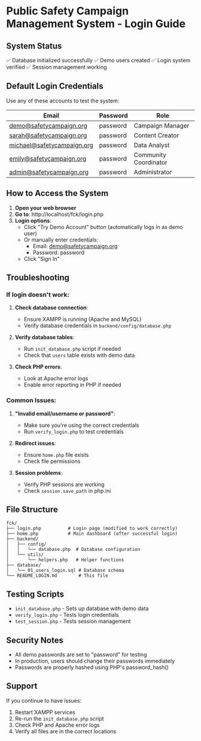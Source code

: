 # Public Safety Campaign Management System - Login Guide

## System Status

✅ Database initialized successfully
✅ Demo users created
✅ Login system verified
✅ Session management working

## Default Login Credentials

Use any of these accounts to test the system:

| Email | Password | Role |
|-------|----------|------|
| demo@safetycampaign.org | password | Campaign Manager |
| sarah@safetycampaign.org | password | Content Creator |
| michael@safetycampaign.org | password | Data Analyst |
| emily@safetycampaign.org | password | Community Coordinator |
| admin@safetycampaign.org | password | Administrator |

## How to Access the System

1. **Open your web browser**
2. **Go to**: http://localhost/fck/login.php
3. **Login options**:
   - Click "Try Demo Account" button (automatically logs in as demo user)
   - Or manually enter credentials:
     - Email: demo@safetycampaign.org
     - Password: password
   - Click "Sign In"

## Troubleshooting

### If login doesn't work:

1. **Check database connection**:
   - Ensure XAMPP is running (Apache and MySQL)
   - Verify database credentials in `backend/config/database.php`

2. **Verify database tables**:
   - Run `init_database.php` script if needed
   - Check that `users` table exists with demo data

3. **Check PHP errors**:
   - Look at Apache error logs
   - Enable error reporting in PHP if needed

### Common Issues:

1. **"Invalid email/username or password"**:
   - Make sure you're using the correct credentials
   - Run `verify_login.php` to test credentials

2. **Redirect issues**:
   - Ensure `home.php` file exists
   - Check file permissions

3. **Session problems**:
   - Verify PHP sessions are working
   - Check `session.save_path` in php.ini

## File Structure

```
fck/
├── login.php          # Login page (modified to work correctly)
├── home.php           # Main dashboard (after successful login)
├── backend/
│   ├── config/
│   │   └── database.php  # Database configuration
│   └── utils/
│       └── helpers.php   # Helper functions
├── database/
│   └── 01_users_login.sql # Database schema
└── README_LOGIN.md        # This file
```

## Testing Scripts

- `init_database.php` - Sets up database with demo data
- `verify_login.php` - Tests login credentials
- `test_session.php` - Tests session management

## Security Notes

- All demo passwords are set to "password" for testing
- In production, users should change their passwords immediately
- Passwords are properly hashed using PHP's password_hash()

## Support

If you continue to have issues:
1. Restart XAMPP services
2. Re-run the `init_database.php` script
3. Check PHP and Apache error logs
4. Verify all files are in the correct locations